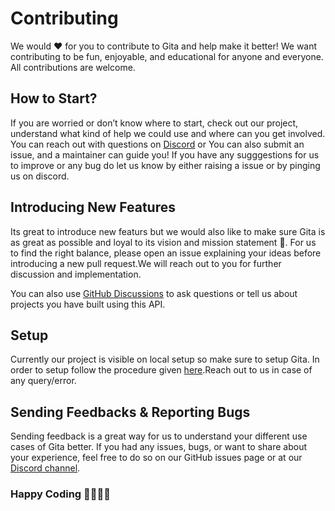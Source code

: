 # Contributing

We would ❤️ for you to contribute to Gita and help make it better! We want contributing to be fun, enjoyable, and educational for anyone and everyone.
All contributions are welcome.

## How to Start?

If you are worried or don’t know where to start, check out our project, understand what kind of help we could use and where can you get involved.
You can reach out with questions on [Discord](https://discord.gg/gX8dstApZX) or You can also submit an issue, and a maintainer can guide you!
If you have any sugggestions for us to improve or any bug do let us know by either raising a issue or by pinging us on discord.

## Introducing New Features

Its great to introduce new featurs but we would also like to make sure Gita is as great as possible and loyal to its vision and mission statement 🙏.
For us to find the right balance, please open an issue explaining your ideas before introducing a new pull request.We will reach out to you for further discussion and implementation.

You can also use [GitHub Discussions](https://github.com/gita/bhagavad-gita-api/discussions) to ask questions or tell us about projects you have built using this API.

## Setup

Currently our project is visible on local setup so make sure to setup Gita.
In order to setup follow the procedure given [here](https://github.com/gita/bg-frontend/blob/main/README.md).Reach out to us in case of any query/error.

## Sending Feedbacks & Reporting Bugs

Sending feedback is a great way for us to understand your different use cases of Gita better.
If you had any issues, bugs, or want to share about your experience, feel free to do so on our GitHub issues page or at our [Discord channel](https://discord.gg/gX8dstApZX).

### Happy Coding 👩‍💻👩‍💻
